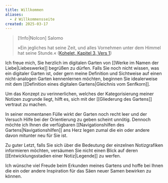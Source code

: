 ```yaml
---
title: Willkommen
aliases:
  - ☧ Willkommensseite
created: 2025-03-17
---
```


> [!Info|NoIcon] Salomo
> 
> »Ein jegliches hat seine Zeit, und alles Vornehmen unter dem Himmel hat seine Stunde.« ([Kohelet, Kapitel 3, Vers 1](https://ref.ly/logosres/lu1912?ref=BibleLU1912.Ec3.1))

Ich freue mich, Sie herzlich im digitalen Garten von [[Werke im Namen der Liebe|Liebeswerke]] begrüßen zu dürfen. Falls Sie noch nicht wissen, was ein digitaler Garten ist, oder gern meine Definition und Sichtweise auf einen nicht-analogen Garten kennenlernen möchten, beginnen Sie idealerweise mit dem [[Definition eines digitalen Gartens|Gleichnis vom Senfkorn]].

Um das Konzept zu verinnerlichen, welches der Kategorisierung meiner Notizen zugrunde liegt, hilft es, sich mit der [[Gliederung des Gartens]] vertraut zu machen.

In seiner momentanen Fülle wirkt der Garten noch recht leer und der Versuch Hilfe bei der Orientierung zu geben scheint unnötig. Dennoch möchte ich Ihnen die verfügbaren [[Navigationshilfen des Gartens|Navigationshilfen]] ans Herz legen zumal die ein oder andere davon mitunter neu für Sie ist.

Zu guter Letzt, falls Sie sich über die Bedeutung der einzelnen Notizgrafiken informieren möchten, versäumen Sie nicht einen Blick auf deren [[Entwicklungsstadien einer Notiz|Legende]] zu werfen.

Ich wünsche viel Freude beim Erkunden meines Gartens und hoffe bei Ihnen die ein oder andere Inspiration für das Säen neuer Samen bewirken zu können.
